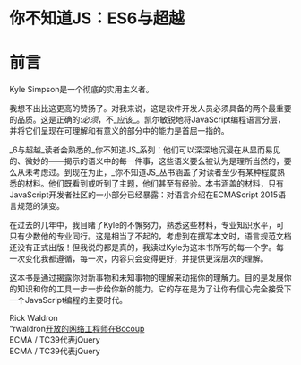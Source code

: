 
# 你不知道JS：ES6与超越

# 前言

Kyle Simpson是一个彻底的实用主义者。

我想不出比这更高的赞扬了。对我来说，这是软件开发人员必须具备的两个最重要的品质。这是正确的:_必须_，不_应该_。凯尔敏锐地将JavaScript编程语言分层，并将它们呈现在可理解和有意义的部分中的能力是首屈一指的。

_6与超越_读者会熟悉的_你不知道JS_系列：他们可以深深地沉浸在从显而易见的、微妙的——揭示的语义中的每一件事，这些语义要么被认为是理所当然的，要么从未考虑过。到现在为止，_你不知道JS_丛书涵盖了对读者至少有某种程度熟悉的材料。他们既看到或听到了主题，他们甚至有经验。本书涵盖的材料，只有JavaScript开发者社区的一小部分已经暴露：对语言介绍在ECMAScript 2015语言规范的演变。

在过去的几年中，我目睹了Kyle的不懈努力，熟悉这些材料，专业知识水平，可只有少数他的专业同行。这是相当了不起的，考虑到在撰写本文时，语言规范文档还没有正式出版！但我说的都是真的，我读过Kyle为这本书所写的每一个字。每一次变化我都遵循，每一次，内容只会变得更好，并提供更深层次的理解。

这本书是通过揭露你对新事物和未知事物的理解来动摇你的理解力。目的是发展你的知识和你的工具一步一步给你新的能力。它的存在是为了让你有信心完全接受下一个JavaScript编程的主要时代。

Rick Waldron<br>“rwaldron[开放的网络工程师在Bocoup](http://twitter.com/rwaldron)<br>ECMA / TC39代表jQuery<br>ECMA / TC39代表jQuery

